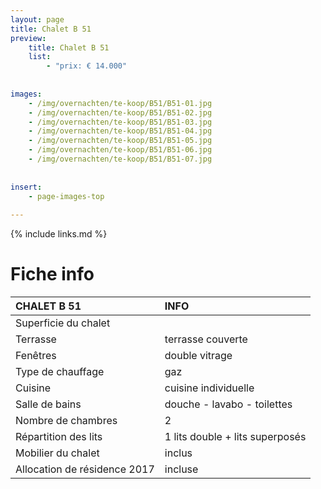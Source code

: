 ```yaml
---
layout: page
title: Chalet B 51
preview: 
    title: Chalet B 51
    list:
        - "prix: € 14.000"
        
        
images:
    - /img/overnachten/te-koop/B51/B51-01.jpg
    - /img/overnachten/te-koop/B51/B51-02.jpg
    - /img/overnachten/te-koop/B51/B51-03.jpg
    - /img/overnachten/te-koop/B51/B51-04.jpg
    - /img/overnachten/te-koop/B51/B51-05.jpg
    - /img/overnachten/te-koop/B51/B51-06.jpg
    - /img/overnachten/te-koop/B51/B51-07.jpg
    
    
insert:
    - page-images-top
    
---
```


{% include links.md %}



# Fiche info

CHALET B 51                 | INFO        | 
:---------------------------|:------------|
Superficie du chalet         |
Terrasse                     |terrasse couverte  
Fenêtres                     |double vitrage
Type de chauffage            |gaz
Cuisine                      |cuisine individuelle
Salle de bains               |douche - lavabo - toilettes
Nombre de chambres           |2
Répartition des lits         |1 lits double + lits superposés
Mobilier du chalet           |inclus
Allocation de résidence 2017 |incluse
